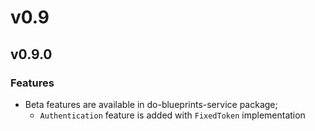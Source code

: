 # v0.9

## v0.9.0

### Features

- Beta features are available in do-blueprints-service package;
  - `Authentication` feature is added with `FixedToken` implementation
